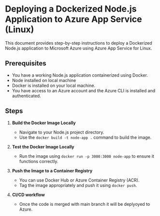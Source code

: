 # Deploying a Dockerized Node.js Application to Azure App Service (Linux)

This document provides step-by-step instructions to deploy a Dockerized Node.js application to Microsoft Azure using Azure App Service for Linux.

## Prerequisites

- You have a working Node.js application containerized using Docker.
- Node installed on local machine
- Docker is installed on your local machine.
- You have access to an Azure account and the Azure CLI is installed and authenticated.

## Steps

1. **Build the Docker Image Locally**

   - Navigate to your Node.js project directory.
   - Use the `docker build -t node-app .` command to build the image.

2. **Test the Docker Image Locally**

   - Run the image using `docker run -p 3000:3000 node-app` to ensure it functions correctly.

3. **Push the Image to a Container Registry**

   - You can use Docker Hub or Azure Container Registry (ACR).
   - Tag the image appropriately and push it using `docker push`.

4. **CI/CD workflow**
   - Once the code is merged with main branch it will be deplyoyed to Azure.
